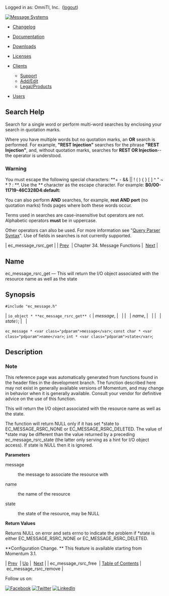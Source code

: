 Logged in as: OmniTI, Inc.  ([logout](https://support.messagesystems.com/logout.php))

[![Message Systems](https://support.messagesystems.com/images/ms-white205.png)](https://support.messagesystems.com/start.php) 

*   [Changelog](https://support.messagesystems.com/start.php?show=changelog)
*   [Documentation](https://support.messagesystems.com/docs/)
*   [Downloads](https://support.messagesystems.com/start.php)

*   [Licenses](https://support.messagesystems.com/license_summary.php)
*   <a href="">Clients</a>
    *   [Support](https://support.messagesystems.com/cs.php)
    *   [Add/Edit](https://support.messagesystems.com/edit_client.php)
    *   [Legal/Products](https://support.messagesystems.com/edit_products.php)
*   [Users](https://support.messagesystems.com/edit_customer.php)

## Search Help

Search for a single word or perform multi-word searches by enclosing your search in quotation marks.

Where you have multiple words but no quotation marks, an **OR** search is performed. For example, **"REST Injection"** searches for the phrase **"REST Injection"**, and, without quotation marks, searches for **REST OR Injection**--the operator is understood.

### Warning

You must escape the following special characters: **+ - && || ! ( ) { } [ ] ^ " ~ * ? : \**. Use the **\** character as the escape character. For example: **B0/00-11719-46C328D4\:default\:**

You can also perform **AND** searches, for example, **rest AND port** (no quotation marks) finds pages where both these words occur.

Terms used in searches are case-insensitive but operators are not. Alphabetic operators **must** be in uppercase.

Other operators can also be used. For more information see "[Query Parser Syntax](https://lucene.apache.org/core/old_versioned_docs/versions/3_0_0/queryparsersyntax.html)". Use of fields in searches is not currently supported.

| ec_message_rsrc_get |
| [Prev](apis.ec_message_rsrc_free.php)  | Chapter 34. Message Functions |  [Next](apis.ec_message_rsrc_remove.php) |

<a name="apis.ec_message_rsrc_get"></a>
## Name

ec_message_rsrc_get — This will return the I/O object associated with the resource name as well as the state

## Synopsis

`#include "ec_message.h"`

| `io_object * **ec_message_rsrc_get** (` | <var class="pdparam">message</var>, |   |
|   | <var class="pdparam">name</var>, |   |
|   | <var class="pdparam">state</var>`)`; |   |

`ec_message * <var class="pdparam">message</var>`;
`const char * <var class="pdparam">name</var>`;
`int * <var class="pdparam">state</var>`;<a name="idp29379792"></a>
## Description

### Note

This reference page was automatically generated from functions found in the header files in the development branch. The function described here may not exist in generally available versions of Momentum, and may change in behavior when it is generally available. Consult your vendor for definitive advice on the use of this function.

This will return the I/O object associated with the resource name as well as the state.

The function will return NULL only if it has set *state to EC_MESSAGE_RSRC_NONE or EC_MESSAGE_RSRC_DELETED. The value of *state may be different than the value returned by a preceding ec_message_rsrc_state (the latter only serving as a hint for I/O object access). If state is NULL then it is ignored.

**Parameters**

<dl class="variablelist">

<dt>message</dt>

<dd>

the message to associate the resource with

</dd>

<dt>name</dt>

<dd>

the name of the resource

</dd>

<dt>state</dt>

<dd>

the state of the resource, may be NULL

</dd>

</dl>

**Return Values**

Returns NULL on error and sets errno to indicate the problem if *state is either EC_MESSAGE_RSRC_NONE or EC_MESSAGE_RSRC_DELETED.

**Configuration Change. ** This feature is available starting from Momentum 3.1.

| [Prev](apis.ec_message_rsrc_free.php)  | [Up](ec_message.php) |  [Next](apis.ec_message_rsrc_remove.php) |
| ec_message_rsrc_free  | [Table of Contents](index.php) |  ec_message_rsrc_remove |

Follow us on:

[![Facebook](https://support.messagesystems.com/images/icon-facebook.png)](http://www.facebook.com/messagesystems) [![Twitter](https://support.messagesystems.com/images/icon-twitter.png)](http://twitter.com/#!/MessageSystems) [![LinkedIn](https://support.messagesystems.com/images/icon-linkedin.png)](http://www.linkedin.com/company/message-systems)